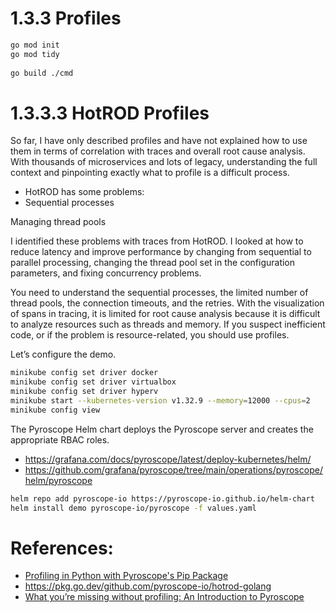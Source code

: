 # 1.3.3 Profiles
   ```bash 
   go mod init  
   go mod tidy
    
   go build ./cmd 
   ```
# 1.3.3.3 HotROD Profiles
So far, I have only described profiles and have not explained how to use them in terms of correlation with traces and overall root cause analysis. With thousands of microservices and lots of legacy, understanding the full context and pinpointing exactly what to profile is a difficult process.

* HotROD has some problems:
* Sequential processes

Managing thread pools

I identified these problems with traces from HotROD. I looked at how to reduce latency and improve performance by changing from sequential to parallel processing, changing the thread pool set in the configuration parameters, and fixing concurrency problems.

You need to understand the sequential processes, the limited number of thread pools, the connection timeouts, and the retries. With the visualization of spans in tracing, it is limited for root cause analysis because it is difficult to analyze resources such as threads and memory. If you suspect inefficient code, or if the problem is resource-related, you should use profiles.

Let’s configure the demo.
```bash
minikube config set driver docker
minikube config set driver virtualbox
minikube config set driver hyperv
minikube start --kubernetes-version v1.32.9 --memory=12000 --cpus=2
minikube config view
```
The Pyroscope Helm chart deploys the Pyroscope server and creates the appropriate RBAC roles.
* https://grafana.com/docs/pyroscope/latest/deploy-kubernetes/helm/
* https://github.com/grafana/pyroscope/tree/main/operations/pyroscope/helm/pyroscope
```bash
helm repo add pyroscope-io https://pyroscope-io.github.io/helm-chart
helm install demo pyroscope-io/pyroscope -f values.yaml
```

# References:
* [Profiling in Python with Pyroscope's Pip Package](https://grafana.com/blog/2021/10/14/profiling-in-python-with-pyroscopes-pip-package/)
* https://pkg.go.dev/github.com/pyroscope-io/hotrod-golang
* [What you’re missing without profiling: An Introduction to Pyroscope](https://itnext.io/what-youre-missing-without-profiling-an-introduction-to-pyroscope-eb45a4ec2608)